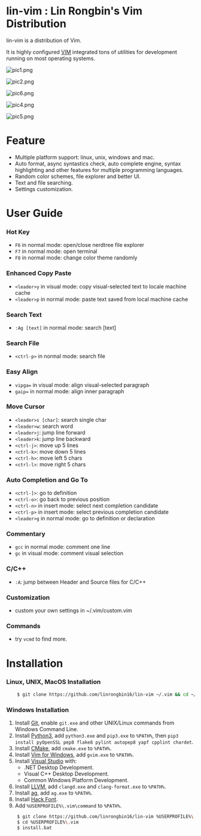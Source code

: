 # lin-vim : Lin Rongbin's Vim Distribution

lin-vim is a distribution of Vim.

It is highly configured [VIM](https://www.vim.org/) integrated tons of utilities for development running on most operating systems.

![pic1.png](https://raw.githubusercontent.com/linrongbin16/lin-vim/master/picture/pic1.png)

![pic2.png](https://raw.githubusercontent.com/linrongbin16/lin-vim/master/picture/pic2.png)

![pic6.png](https://raw.githubusercontent.com/linrongbin16/lin-vim/master/picture/pic6.png)

![pic4.png](https://raw.githubusercontent.com/linrongbin16/lin-vim/master/picture/pic4.png)

![pic5.png](https://raw.githubusercontent.com/linrongbin16/lin-vim/master/picture/pic5.png)

# Feature

- Multiple platform support: linux, unix, windows and mac.
- Auto format, async syntastics check, auto complete engine, syntax highlighting and other features for multiple programming languages.
- Random color schemes, file explorer and better UI.
- Text and file searching.
- Settings customization.

# User Guide

### Hot Key
- `F6` in normal mode: open/close nerdtree file explorer
- `F7` in normal mode: open terminal
- `F8` in normal mode: change color theme randomly

### Enhanced Copy Paste
- `<leader>y` in visual mode: copy visual-selected text to locale machine cache
- `<leader>p` in normal mode: paste text saved from local machine cache

### Search Text
- `:Ag [text]` in normal mode: search [text]

### Search File
- `<ctrl-p>` in normal mode: search file

### Easy Align
- `vipga=` in visual mode: align visual-selected paragraph
- `gaip=` in normal mode: align inner paragraph

### Move Cursor
- `<leader>s [char]`: search single char
- `<leader>w`: search word
- `<leader>j`: jump line forward
- `<leader>k`: jump line backward
- `<ctrl-j>`: move up 5 lines
- `<ctrl-k>`: move down 5 lines
- `<ctrl-h>`: move left 5 chars
- `<ctrl-l>`: move right 5 chars

### Auto Completion and Go To
- `<ctrl-]>`: go to definition
- `<ctrl-o>`: go back to previous position
- `<ctrl-n>` in insert mode: select next completion candidate
- `<ctrl-p>` in insert mode: select previous completion candidate
- `<leader>g` in normal mode: go to definition or declaration

### Commentary
- `gcc` in normal mode: comment one line
- `gc` in visual mode: comment visual selection

### C/C++
- `:A`: jump between Header and Source files for C/C++

### Customization
- custom your own settings in ~/.vim/custom.vim

### Commands
- try `vcmd` to find more.

# Installation

### Linux, UNIX, MacOS Installation

```bash
    $ git clone https://github.com/linrongbin16/lin-vim ~/.vim && cd ~/.vim && bash install.sh
```

### Windows Installation

1.  Install [Git](https://git-scm.com/), enable `git.exe` and other UNIX/Linux commands from Windows Command Line.
3.  Install [Python3](https://www.python.org/downloads/), add `python3.exe` and `pip3.exe` to `%PATH%`, then `pip3 install pyOpenSSL pep8 flake8 pylint autopep8 yapf cpplint chardet`.
4.  Install [CMake](https://cmake.org/), add `cmake.exe` to `%PATH%`.
5.  Install [Vim for Windows](https://github.com/vim/vim-win32-installer), add `gvim.exe` to `%PATH%`.
6.  Install [Visual Studio](https://www.visualstudio.com/) with:
    * .NET Desktop Development.
    * Visual C++ Desktop Development.
    * Common Windows Platform Development.
7.  Install [LLVM](http://releases.llvm.org/download.html), add `clangd.exe` and `clang-format.exe` to `%PATH%`.
9.  Install [ag](https://github.com/k-takata/the_silver_searcher-win32/releases), add `ag.exe` to `%PATH%`.
11. Install [Hack Font](https://sourcefoundry.org/hack/).
12. Add `%USERPROFILE%\.vim\command` to `%PATH%`.


```bash
    $ git clone https://github.com/linrongbin16/lin-vim %USERPROFILE%\.vim
    $ cd %USERPROFILE%\.vim
    $ install.bat
```
